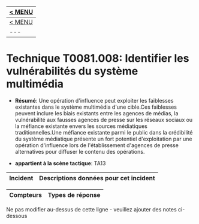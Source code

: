 |[< MENU](../README.md)|
|---|
|[< MENU](../../README.md)|
|---|
# Technique T0081.008: Identifier les vulnérabilités du système multimédia

* **Résumé**: Une opération d'influence peut exploiter les faiblesses existantes dans le système multimédia d'une cible.Ces faiblesses peuvent inclure les biais existants entre les agences de médias, la vulnérabilité aux fausses agences de presse sur les réseaux sociaux ou la méfiance existante envers les sources médiatiques traditionnelles.Une méfiance existante parmi le public dans la crédibilité du système médiatique présente un fort potentiel d'exploitation par une opération d'influence lors de l'établissement d'agences de presse alternatives pour diffuser le contenu des opérations.

* **appartient à la scène tactique**: TA13


|Incident |Descriptions données pour cet incident |
|-------- |-------------------- |



|Compteurs |Types de réponse |
|-------- |-------------- |


Ne pas modifier au-dessus de cette ligne - veuillez ajouter des notes ci-dessous